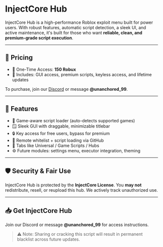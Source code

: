 # InjectCore Hub

InjectCore Hub is a high-performance Roblox exploit menu built for power users. With robust features, automatic script detection, a sleek UI, and active maintenance, it's built for those who want **reliable, clean, and premium-grade script execution**.

---

## 💸 Pricing

- 💎 One-Time Access: **150 Robux**
- 🧪 Includes: GUI access, premium scripts, keyless access, and lifetime updates

To purchase, join our [Discord](#) or message **@unanchored_99**.

---

## 🚀 Features

- 🧠 Game-aware script loader (auto-detects supported games)
- 🪟 Sleek GUI with draggable, minimizable titlebar
- 🔒 Key access for free users, bypass for premium
- 🔗 Remote whitelist + script loading via GitHub
- 🧩 Tabs like Universal / Game Scripts / Hubs
- ⚙️ Future modules: settings menu, executor integration, theming

---

## 🛡️ Security & Fair Use

InjectCore Hub is protected by the **InjectCore License**. You **may not** redistribute, resell, or reupload this hub. We actively track unauthorized use.

---

## 📥 Get InjectCore Hub

Join our Discord or message **@unanchored_99** for access instructions.

> ⚠️ Note: Sharing or cracking this script will result in permanent blacklist across future updates.

